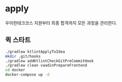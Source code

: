 # apply

우아한테크코스 지원부터 최종 합격까지 모든 과정을 관리한다.

## 퀵 스타트

```sh
./gradlew ktlintApplyToIdea
mkdir .git/hooks
./gradlew addKtlintCheckGitPreCommitHook
./gradlew clean vaadinPrepareFrontend
cd docker
docker-compose up -d
```
